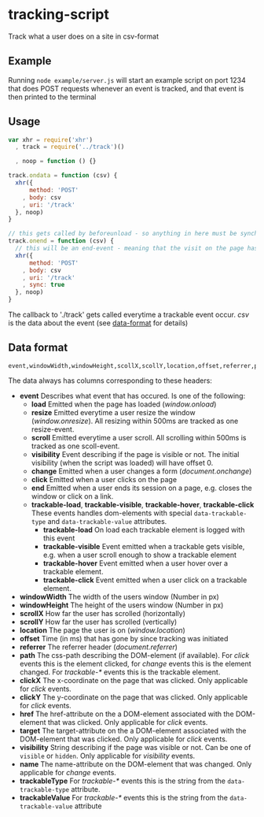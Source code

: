 # tracking-script

Track what a user does on a site in csv-format

## Example

Running `node example/server.js` will start an example script on port 1234 that does POST requests whenever an event is tracked, and that event is then printed to the terminal

## Usage

```js
var xhr = require('xhr')
  , track = require('../track')()

  , noop = function () {}

track.ondata = function (csv) {
  xhr({
      method: 'POST'
    , body: csv
    , uri: '/track'
  }, noop)
}

// this gets called by beforeunload - so anything in here must be synchronous
track.onend = function (csv) {
  // this will be an end-event - meaning that the visit on the page has ended
  xhr({
      method: 'POST'
    , body: csv
    , uri: '/track'
    , sync: true
  }, noop)
}
```

The callback to './track' gets called everytime a trackable event occur. _csv_ is the data about the event (see [data-format](#data-format) for details)

## Data format

```
event,windowWidth,windowHeight,scollX,scollY,location,offset,referrer,path,clickX,clickY,href,target,visibility,name,trackableType,trackableValue
```

The data always has columns corresponding to these headers:

* __event__ Describes what event that has occured. Is one of the following:
  * __load__ Emitted when the page has loaded (_window.onload_)
  * __resize__ Emitted everytime a user resize the window (_window.onresize_). All resizing within 500ms are tracked as one resize-event.
  * __scroll__ Emitted everytime a user scroll. All scrolling within 500ms is tracked as one scoll-event.
  * __visibility__ Event describing if the page is visible or not. The initial visibility (when the script was loaded) will have offset 0.
  * __change__ Emitted when a user changes a form (_document.onchange_)
  * __click__ Emitted when a user clicks on the page
  * __end__ Emitted when a user ends its session on a page, e.g. closes the window or click on a link.
  * __trackable-load__, __trackable-visible__, __trackable-hover__, __trackable-click__ These events handles dom-elements with special `data-trackable-type` and `data-trackable-value` attributes.
    * __trackable-load__ On load each trackable element is logged with this event
    * __trackable-visible__ Event emitted when a trackable gets visible, e.g. when a user scroll enough to show a trackable element
    * __trackable-hover__ Event emitted when a user hover over a trackable element.
    * __trackable-click__ Event emitted when a user click on a trackable element.
* __windowWidth__ The width of the users window (Number in px)
* __windowHeight__ The height of the users window (Number in px)
* __scrollX__ How far the user has scrolled (horizontally)
* __scrollY__ How far the user has scrolled (vertically)
* __location__ The page the user is on (_window.location_)
* __offset__ Time (in ms) that has gone by since tracking was initiated
* __referrer__ The referrer header (_document.referrer_)
* __path__ The css-path describing the DOM-element (if available). For _click_ events this is the element clicked, for _change_ events this is the element changed. For _trackable-*_ events this is the trackable element.
* __clickX__ The x-coordinate on the page that was clicked. Only applicable for _click_ events.
* __clickY__ The y-coordinate on the page that was clicked. Only applicable for _click_ events.
* __href__ The href-attribute on the a DOM-element associated with the DOM-element that was clicked. Only applicable for _click_ events.
* __target__ The target-attribute on the a DOM-element associated with the DOM-element that was clicked. Only applicable for _click_ events.
* __visibility__ String describing if the page was visible or not. Can be one of `visible` or `hidden`. Only applicable for _visibility_ events.
* __name__ The name-attribute on the DOM-element that was changed. Only applicable for _change_ events.
* __trackableType__ For _trackable-*_ events this is the string from the `data-trackable-type` attribute.
* __trackableValue__ For _trackable-*_ events this is the string from the `data-trackable-value` attribute